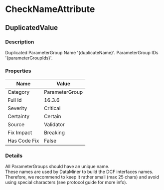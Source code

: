﻿---  
uid: Validator_16_3_6  
---

# CheckNameAttribute

## DuplicatedValue

### Description

Duplicated ParameterGroup Name '{duplicateName}'. ParameterGroup IDs '{parameterGroupIds}'.

### Properties

| Name         | Value          |
| ------------ | -------------- |
| Category     | ParameterGroup |
| Full Id      | 16.3.6         |
| Severity     | Critical       |
| Certainty    | Certain        |
| Source       | Validator      |
| Fix Impact   | Breaking       |
| Has Code Fix | False          |

### Details

All ParameterGroups should have an unique name.  
These names are used by DataMiner to build the DCF interfaces names. Therefore, we recommend to keep it rather small (max 25 chars) and avoid using special characters (see protocol guide for more info).
